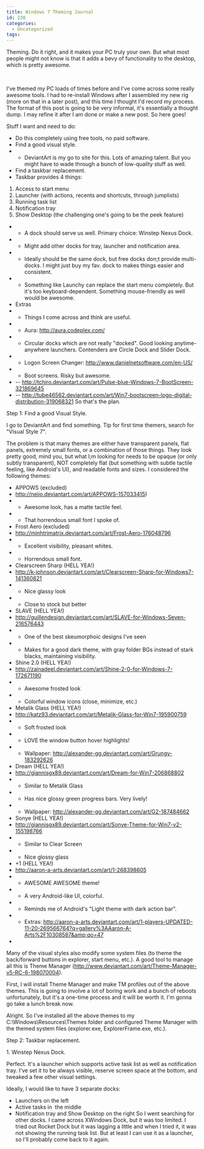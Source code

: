```yaml
---
title: Windows 7 Theming Journal
id: 230
categories:
  - Uncategorized
tags:
---
```


Theming. Do it right, and it makes your PC truly your own. But what most people might not know is that it adds a bevy of functionality to the desktop, which is pretty awesome.

&nbsp;

I've themed my PC loads of times before and I've come across some really awesome tools. I had to re-install Windows after I assembled my new rig (more on that in a later post), and this time I thought I'd record my process. The format of this post is going to be very informal, it's essentially a thought dump. I may refine it after I am done or make a new post. So here goes!

Stuff I want and need to do:

*   Do this completely using free tools, no paid software.
*   Find a good visual style.
*   - DeviantArt is my go to site for this. Lots of amazing talent. But you might have to wade through a bunch of low-quality stuff as well.
*   Find a taskbar replacement.
*   Taskbar provides 4 things:

1.  Access to start menu
2.  Launcher (with actions, recents and shortcuts, through jumplists)
3.  Running task list
4.  Notification tray
5.  Show Desktop (the challenging one's going to be the peek feature)

*   - A dock should serve us well. Primary choice: Winstep Nexus Dock.
*   - Might add other docks for tray, launcher and notification area.
*   - Ideally should be the same dock, but free docks don;t provide multi-docks. I might just buy my fav. dock to makes things easier and consistent.
*   - Something like Launchy can replace the start menu completely. But it's too keyboard-dependent. Something mouse-friendly as well would be awesome.
*   Extras
*   - Things I come across and think are useful.
*   - Aura: http://aura.codeplex.com/
*   - Circular docks which are not really "docked". Good looking anytime-anywhere launchers. Contenders are Circle Dock and Slider Dock.
*   - Logon Screen Changer: http://www.danielnetsoftware.com/en-US/
*   - Boot screens. Risky but awesome.
*   -- http://tchiro.deviantart.com/art/Pulse-blue-Windows-7-BootScreen-321869645
*   -- http://tube46562.deviantart.com/art/Win7-bootscreen-logo-digital-distribution-319068321
So that's the plan.

Step 1: Find a good Visual Style.

I go to DeviantArt and find something. Tip for first time themers, search for "Visual Style 7".

The problem is that many themes are either have transparent panels, flat panels, extremely small fonts, or a combination of those things. They look pretty good, mind you, but what I;m looking for needs to be opaque (or only subtly transparent), NOT completely flat (but something with subtle tactile feeling, like Android's UI), and readable fonts and sizes. I considered the following themes:

*   APPOWS (excluded)
*   http://neiio.deviantart.com/art/APPOWS-157033415)
*   - Awesome look, has a matte tactile feel.
*   - That horrendous small font I spoke of.
*   Frost Aero (excluded)
*   http://minhtrimatrix.deviantart.com/art/Frost-Aero-176048796
*   - Excellent visibility, pleasant whites.
*   - Horrendous small font.
*   Clearscreen Sharp (HELL YEA!)
*   http://k-johnson.deviantart.com/art/Clearscreen-Sharp-for-Windows7-141360821
*   - Nice glassy look
*   - Close to stock but better
*   SLAVE (HELL YEA!)
*   http://guillendesign.deviantart.com/art/SLAVE-for-Windows-Seven-216576443
*   - One of the best skeumorphoic designs I've seen
*   - Makes for a good dark theme, with gray folder BGs instead of stark blacks, maintaining visibility.
*   Shine 2.0 (HELL YEA!)
*   http://zainadeel.deviantart.com/art/Shine-2-0-for-Windows-7-172671190
*   - Awesome frosted look
*   - Colorful window icons (close, minimize, etc.)
*   Metalik Glass (HELL YEA!)
*   http://katz93.deviantart.com/art/Metalik-Glass-for-Win7-195900759
*   - Soft frosted look
*   - LOVE the window button hover highlights!
*   - Wallpaper: http://alexander-gg.deviantart.com/art/Grungy-183292626
*   Dream (HELL YEA!)
*   http://giannisgx89.deviantart.com/art/Dream-for-Win7-206868802
*   - Similar to Metalik Glass
*   - Has nice glossy green progress bars. Very lively!
*   - Wallpaper: http://alexander-gg.deviantart.com/art/G2-187484662
*   Sonye (HELL YEA!)
*   http://giannisgx89.deviantart.com/art/Sonye-Theme-for-Win7-v2-155198766
*   - Similar to Clear Screen
*   - Nice glossy glass
*   +1 (HELL YEA!)
*   http://aaron-a-arts.deviantart.com/art/1-268398605
*   - AWESOME AWESOME theme!
*   - A very Android-like UI, colorful.
*   - Reminds me of Android's "Light theme with dark action bar".
*   - Extras: http://aaron-a-arts.deviantart.com/art/1-players-UPDATED-11-20-269566764?q=gallery%3AAaron-A-Arts%2F10308587&amp;qo=47
*
Many of the visual styles also modify some system files (to theme the back/forward buttons in explorer, start menu, etc.). A good tool to manage all this is Theme Manager (http://www.deviantart.com/art/Theme-Manager-v5-RC-6-198070004).

First, I will install Theme Manager and make TM profiles out of the above themes. This is going to involve a lot of boring work and a bunch of reboots unfortunately, but it's a one-time process and it will be worth it. I'm gonna go take a lunch break now.

Alright. So I've installed all the above themes to my C:\Windows\Resources\Themes folder and configured Theme Manager with the themed system files (explorer.exe, ExplorerFrame.exe, etc.).

Step 2: Taskbar replacement.

1\. Winstep Nexus Dock.

Perfect. It's a launcher which supports active task list as well as notification tray. I've set it to be always visible, reserve screen space at the bottom, and tweaked a few other visual settings.

Ideally, I would like to have 3 separate docks:

*   Launchers on the left
*   Active tasks in  the middle
*   Notification tray and Show Desktop on the right
So I went searching for other docks. I came across XWindows Dock, but it was too limited. I tried out Rocket Dock but it was lagging a little and when I tried it, it was not showing the running task list. But at least I can use it as a launcher, so I'll probably come back to it again.